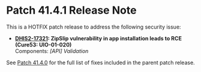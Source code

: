 # Patch 41.4.1 Release Note

This is a HOTFIX patch release to address the following security issue:

- **[DHIS2-17321](https://dhis2.atlassian.net/browse/DHIS2-17321): ZipSlip vulnerability in app installation leads to RCE (Cure53: UIO-01-020)**  
  Components: _[API] Validation_

See [Patch 41.4.0](ReleaseNote-2.41.4.md) for the full list of fixes included in the parent patch release.
